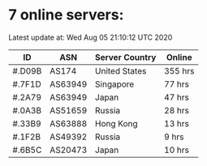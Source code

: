 # 7 online servers:

Latest update at: Wed Aug 05 21:10:12 UTC 2020

| ID | ASN | Server Country | Online |
| -- | --- | -------------- | ------ |
| #.D09B | AS174 | United States | 355 hrs |
| #.7F1D | AS63949 | Singapore | 77 hrs |
| #.2A79 | AS63949 | Japan | 47 hrs |
| #.0A3B | AS51659 | Russia | 28 hrs |
| #.33B9 | AS63888 | Hong Kong | 13 hrs |
| #.1F2B | AS49392 | Russia | 9 hrs |
| #.6B5C | AS20473 | Japan | 10 hrs |

